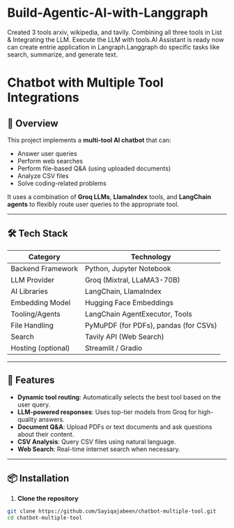 # Build-Agentic-AI-with-Langgraph
Created 3 tools arxiv, wikipedia, and tavily. Combining all three tools in List &amp; Integrating the LLM. Execute the LLM with tools.AI Assistant is ready now can create entrie application in Langraph.Langgraph do specific tasks like search, summarize, and generate text. 
# Chatbot with Multiple Tool Integrations

## 📖 Overview

This project implements a **multi-tool AI chatbot** that can:
- Answer user queries
- Perform web searches
- Perform file-based Q&A (using uploaded documents)
- Analyze CSV files
- Solve coding-related problems

It uses a combination of **Groq LLMs**, **LlamaIndex** tools, and **LangChain agents** to flexibly route user queries to the appropriate tool.

---

## 🛠 Tech Stack

| Category           | Technology |
|--------------------|------------|
| Backend Framework  | Python, Jupyter Notebook |
| LLM Provider       | Groq (Mixtral, LLaMA3-70B) |
| AI Libraries       | LangChain, LlamaIndex |
| Embedding Model    | Hugging Face Embeddings |
| Tooling/Agents     | LangChain AgentExecutor, Tools |
| File Handling      | PyMuPDF (for PDFs), pandas (for CSVs) |
| Search             | Tavily API (Web Search) |
| Hosting (optional) | Streamlit / Gradio |

---

## 🚀 Features

- **Dynamic tool routing**: Automatically selects the best tool based on the user query.
- **LLM-powered responses**: Uses top-tier models from Groq for high-quality answers.
- **Document Q&A**: Upload PDFs or text documents and ask questions about their content.
- **CSV Analysis**: Query CSV files using natural language.
- **Web Search**: Real-time internet search when necessary.

---

## 📦 Installation

1. **Clone the repository**

```bash
git clone https://github.com/Sayiqajabeen/chatbot-multiple-tool.git
cd chatbot-multiple-tool



